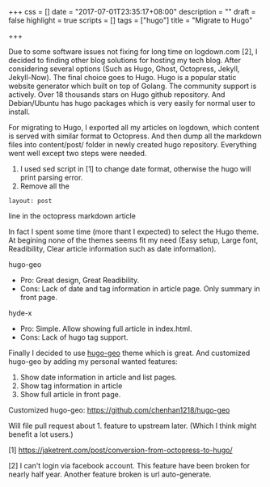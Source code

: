 +++
css = []
date = "2017-07-01T23:35:17+08:00"
description = ""
draft = false
highlight = true
scripts = []
tags = ["hugo"]
title = "Migrate to Hugo"

+++

Due to some software issues not fixing for long time on logdown.com [2], I decided to finding other blog solutions for hosting my tech blog. After considering several options (Such as Hugo, Ghost, Octopress, Jekyll, Jekyll-Now). The final choice goes to Hugo. Hugo is a popular static website generator which built on top of Golang. The community support is actively. Over 18 thousands stars on Hugo github repository. And Debian/Ubuntu has hugo packages which is very easily for normal user to install.

For migrating to Hugo, I exported all my articles on logdown, which content is served with similar format to Octopress. And then dump all the markdown files into content/post/ folder in newly created hugo repository. Everything went well except two steps were needed.

1. I used sed script in [1] to change date format, otherwise the hugo will print parsing error.
2. Remove all the 

```
layout: post
```
line in the octopress markdown article

In fact I spent some time (more thant I expected) to select the Hugo theme. At begining none of the themes seems fit my need (Easy setup, Large font, Readibility, Clear article information such as date information).


hugo-geo

* Pro: Great design, Great Readibility.
* Cons: Lack of date and tag information in article page. Only summary in front page.

hyde-x

* Pro: Simple. Allow showing full article in index.html.
* Cons: Lack of hugo tag support.

Finally I decided to use [hugo-geo](https://themes.gohugo.io/hugo-geo/) theme which is great. And customized hugo-geo by adding my personal wanted features:

1. Show date information in article and list pages.
2. Show tag information in article
3. Show full article in front page.

Customized hugo-geo: https://github.com/chenhan1218/hugo-geo

Will file pull request about 1. feature to upstream later. (Which I think might benefit a lot users.)

[1] https://jaketrent.com/post/conversion-from-octopress-to-hugo/

[2] I can't login via facebook account. This feature have been broken for nearly half year. Another feature broken is url auto-generate.
